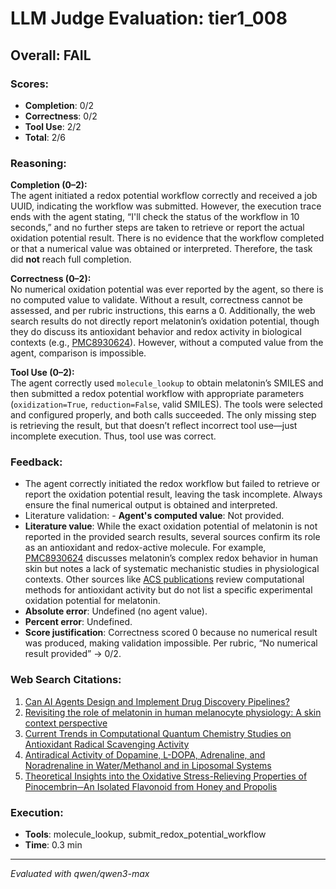 # LLM Judge Evaluation: tier1_008

## Overall: FAIL

### Scores:
- **Completion**: 0/2
- **Correctness**: 0/2
- **Tool Use**: 2/2
- **Total**: 2/6

### Reasoning:
**Completion (0–2):**  
The agent initiated a redox potential workflow correctly and received a job UUID, indicating the workflow was submitted. However, the execution trace ends with the agent stating, “I'll check the status of the workflow in 10 seconds,” and no further steps are taken to retrieve or report the actual oxidation potential result. There is no evidence that the workflow completed or that a numerical value was obtained or interpreted. Therefore, the task did **not** reach full completion.

**Correctness (0–2):**  
No numerical oxidation potential was ever reported by the agent, so there is no computed value to validate. Without a result, correctness cannot be assessed, and per rubric instructions, this earns a 0. Additionally, the web search results do not directly report melatonin’s oxidation potential, though they do discuss its antioxidant behavior and redox activity in biological contexts (e.g., [PMC8930624](https://pmc.ncbi.nlm.nih.gov/articles/PMC8930624/)). However, without a computed value from the agent, comparison is impossible.

**Tool Use (0–2):**  
The agent correctly used `molecule_lookup` to obtain melatonin’s SMILES and then submitted a redox potential workflow with appropriate parameters (`oxidization=True`, `reduction=False`, valid SMILES). The tools were selected and configured properly, and both calls succeeded. The only missing step is retrieving the result, but that doesn’t reflect incorrect tool use—just incomplete execution. Thus, tool use was correct.

### Feedback:
- The agent correctly initiated the redox workflow but failed to retrieve or report the oxidation potential result, leaving the task incomplete. Always ensure the final numerical output is obtained and interpreted.
- Literature validation: - **Agent's computed value**: Not provided.  
- **Literature value**: While the exact oxidation potential of melatonin is not reported in the provided search results, several sources confirm its role as an antioxidant and redox-active molecule. For example, [PMC8930624](https://pmc.ncbi.nlm.nih.gov/articles/PMC8930624/) discusses melatonin’s complex redox behavior in human skin but notes a lack of systematic mechanistic studies in physiological contexts. Other sources like [ACS publications](https://pubs.acs.org/doi/10.1021/acs.jcim.2c00104) review computational methods for antioxidant activity but do not list a specific experimental oxidation potential for melatonin.  
- **Absolute error**: Undefined (no agent value).  
- **Percent error**: Undefined.  
- **Score justification**: Correctness scored 0 because no numerical result was produced, making validation impossible. Per rubric, “No numerical result provided” → 0/2.

### Web Search Citations:
1. [Can AI Agents Design and Implement Drug Discovery Pipelines?](https://arxiv.org/abs/2504.19912)
2. [Revisiting the role of melatonin in human melanocyte physiology: A skin context perspective](https://pmc.ncbi.nlm.nih.gov/articles/PMC8930624/)
3. [Current Trends in Computational Quantum Chemistry Studies on Antioxidant Radical Scavenging Activity](https://pubs.acs.org/doi/10.1021/acs.jcim.2c00104?cookieSet=1)
4. [Antiradical Activity of Dopamine, L-DOPA, Adrenaline, and Noradrenaline in Water/Methanol and in Liposomal Systems](https://pubs.acs.org/doi/10.1021/acs.joc.1c02308)
5. [Theoretical Insights into the Oxidative Stress-Relieving Properties of Pinocembrin─An Isolated Flavonoid from Honey and Propolis](https://pubs.acs.org/doi/full/10.1021/acs.jpcb.3c03545?utm_source=twttr&utm_medium=sm&utm_campaign=IC001_ST0001D_T000658_jpcbfk_Author_Submitted_Content&src=IC001_ST0001D_T000658_jpcbfk_Author_Submitted_Content)

### Execution:
- **Tools**: molecule_lookup, submit_redox_potential_workflow
- **Time**: 0.3 min

---
*Evaluated with qwen/qwen3-max*
